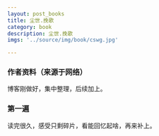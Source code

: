 ```yaml
---
layout: post_books
title: 尘世.挽歌
category: book
description: 尘世.挽歌
imgs: '../source/img/book/cswg.jpg'

---
```

### 作者资料（来源于网络）

博客刚做好，集中整理，后续加上。

### 第一遍

读完很久，感受只剩碎片，看能回忆起啥，再来补上。
 